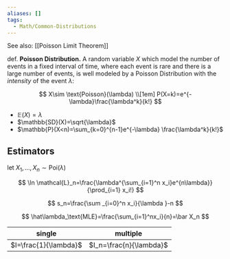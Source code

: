 ```yaml
---
aliases: []
tags:
  - Math/Common-Distributions
---
```


See also: [[Poisson Limit Theorem]]

def. **Poisson Distribution.** A random variable $X$ which model the number of events in a fixed interval of time, where each event is rare and there is a large number of events, is well modeled by a Poisson Distribution with the _intensity_ of the event $\lambda$:

$$
X\sim \text{Poisson}(\lambda) \\[1em]
P(X=k)=e^{-\lambda}\frac{\lambda^k}{k!}
$$

- $\mathbb{E}(X)=\lambda$
- $\mathbb{SD}(X)=\sqrt{\lambda}$
- $\mathbb{P}(X<n)=\sum_{k=0}^{n-1}e^{-\lambda} \frac{\lambda^k}{k!}$

## Estimators

let $X_1,…,X_n\sim \text{Poi}(\lambda)$

$$
\ln \mathcal{L}_n=\frac{\lambda^{\sum_{i=1}^n x_i}e^{n\lambda}}{\prod_{i=1} x_i!}
$$

$$
s_n=\frac{\sum _{i=0}^n x_i}{\lambda }-n
$$

$$
\hat\lambda_\text{MLE}=\frac{\sum_{i=1}^nx_i}{n}=\bar X_n
$$

| single                | multiple                |
| --------------------- | ----------------------- |
| $I=\frac{1}{\lambda}$ | $I_n=\frac{n}{\lambda}$ |
